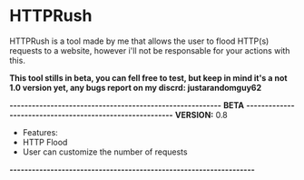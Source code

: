 # HTTPRush

HTTPRush is a tool made by me that allows the user to flood HTTP(s) requests to a website, however i'll not be responsable for your actions with this.

**This tool stills in beta, you can fell free to test, but keep in mind it's a not 1.0 version yet, any bugs report on my discrd: justarandomguy62**

**---------------------------------------------------------**
**BETA**
**---------------------------------------------------------**
**VERSION:** 0.8
- Features:
- HTTP Flood
- User can customize the number of requests

**------------------------------------------------------------------**
